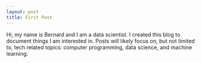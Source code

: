 ```yaml
---
layout: post
title: First Post
---
```


Hi, my name is Bernard and I am a data scientist. I created this blog to document things I am interested in. Posts will likely focus on, but not limited to, tech related topics: computer programming, data science, and machine learning. 
